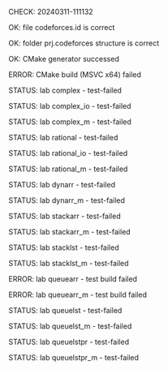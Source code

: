 CHECK: 20240311-111132
OK: file codeforces.id is correct
OK: folder prj.codeforces structure is correct
OK: CMake generator successed
ERROR: CMake build (MSVC x64) failed
STATUS: lab complex - test-failed
STATUS: lab complex_io - test-failed
STATUS: lab complex_m - test-failed
STATUS: lab rational - test-failed
STATUS: lab rational_io - test-failed
STATUS: lab rational_m - test-failed
STATUS: lab dynarr - test-failed
STATUS: lab dynarr_m - test-failed
STATUS: lab stackarr - test-failed
STATUS: lab stackarr_m - test-failed
STATUS: lab stacklst - test-failed
STATUS: lab stacklst_m - test-failed
ERROR: lab queuearr - test build failed
ERROR: lab queuearr_m - test build failed
STATUS: lab queuelst - test-failed
STATUS: lab queuelst_m - test-failed
STATUS: lab queuelstpr - test-failed
STATUS: lab queuelstpr_m - test-failed
